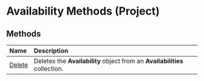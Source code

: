 
# Availability Methods (Project)

## Methods



|**Name**|**Description**|
|:-----|:-----|
|[Delete](b014e345-10e8-efdd-310b-dd405143f6c6.md)|Deletes the  **Availability** object from an **Availabilities** collection.|
